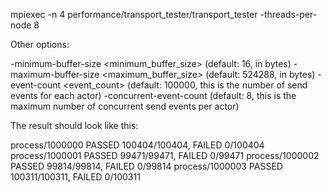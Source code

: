 mpiexec -n 4 performance/transport_tester/transport_tester -threads-per-node 8

Other options:

-minimum-buffer-size <minimum_buffer_size> (default: 16, in bytes)
-maximum-buffer-size <maximum_buffer_size> (default: 524288, in bytes)
-event-count <event_count> (default: 100000, this is the number of send events for each actor)
-concurrent-event-count <value> (default: 8, this is the maximum number of concurrent send events per actor)

The result should look like this:

process/1000000 PASSED 100404/100404, FAILED 0/100404
process/1000001 PASSED 99471/99471, FAILED 0/99471
process/1000002 PASSED 99814/99814, FAILED 0/99814
process/1000003 PASSED 100311/100311, FAILED 0/100311

